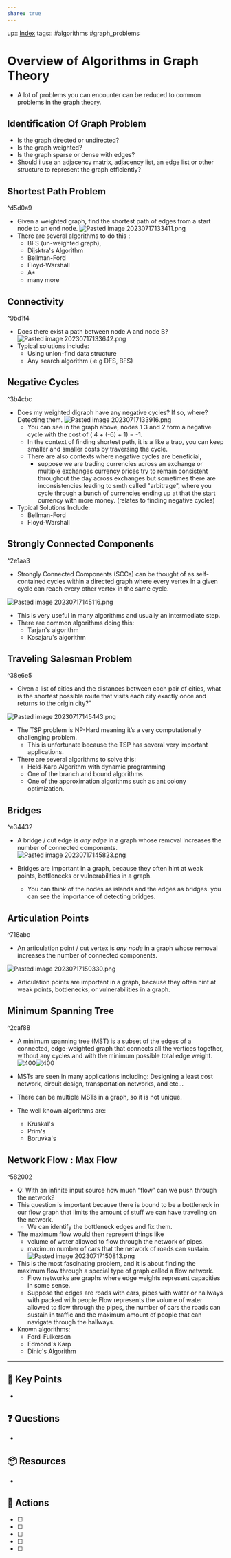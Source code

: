 ```yaml
---
share: true
---
```


up:: [Index](Index.md)
tags:: #algorithms #graph_problems

# Overview of Algorithms in Graph Theory
- A lot of problems you can encounter can be reduced to common problems in the graph theory.

## Identification Of Graph Problem
- Is the graph directed or undirected?
- Is the graph weighted?
- Is the graph sparse or dense with edges?
- Should i use an adjacency matrix, adjacency list, an edge list or other structure to represent the graph efficiently?

## Shortest Path Problem

^d5d0a9

- Given a weighted graph, find the shortest path of edges from a start node to an end node.
![Pasted image 20230717133411.png](./40-referenceVAULTS/Resource%20Library/Images/Pasted%20image%2020230717133411.png)
-  There are several algorithms to do this : 
	- BFS (un-weighted graph), 
	- Dijsktra's Algorithm
	- Bellman-Ford
	- Floyd-Warshall
	- A*
	- many more

## Connectivity

^9bd1f4

- Does there exist a path between node A and node B?
![Pasted image 20230717133642.png](./40-referenceVAULTS/Resource%20Library/Images/Pasted%20image%2020230717133642.png)
- Typical solutions include:
	- Using union-find data structure
	- Any search algorithm ( e.g DFS, BFS)

## Negative Cycles

^3b4cbc

- Does my weighted digraph have any negative cycles? If so, where? Detecting them.
![Pasted image 20230717133916.png](./40-referenceVAULTS/Resource%20Library/Images/Pasted%20image%2020230717133916.png)
	- You can see in the graph above, nodes 1 3 and 2 form a negative cycle with the cost of ( 4 + (-6) + 1) = -1.
	- In the context of finding shortest path, it is a like a trap, you can keep smaller and smaller costs by traversing the cycle.
	- There are also contexts where negative cycles are beneficial,
		- suppose we are trading currencies across an exchange or multiple exchanges currency prices try to remain consistent throughout the day across exchanges but sometimes there are inconsistencies leading to smth called "arbitrage", where you cycle through a bunch of currencies ending up at that the start currency with more money. (relates to finding negative cycles)
- Typical Solutions Include:
	- Bellman-Ford
	- Floyd-Warshall


## Strongly Connected Components

^2e1aa3

- Strongly Connected Components (SCCs) can be thought of as self-contained cycles within a directed graph where every vertex in a given cycle can reach every other vertex in the same cycle.

![Pasted image 20230717145116.png](./40-referenceVAULTS/Resource%20Library/Images/Pasted%20image%2020230717145116.png)
- This is very useful in many algorithms and usually an intermediate step.
- There are common algorithms doing this:
	- Tarjan's algorithm
	- Kosajaru's algorithm

## Traveling Salesman Problem

^38e6e5

- Given a list of cities and the distances between each pair of cities, what is the shortest possible route that visits each city exactly once and returns to the origin city?”

![Pasted image 20230717145443.png](./40-referenceVAULTS/Resource%20Library/Images/Pasted%20image%2020230717145443.png)

- The TSP problem is NP-Hard meaning it’s a very computationally challenging problem. 
	- This is unfortunate because the TSP has several very important applications.
- There are several algorithms to solve this:
	- Held-Karp Algorithm with dynamic programming
	- One of the branch and bound algorithms
	- One of the approximation algorithms such as ant colony optimization.

## Bridges

^e34432

- A bridge / cut edge is *any edge* in a graph whose removal increases the number of connected components.
![Pasted image 20230717145823.png](./40-referenceVAULTS/Resource%20Library/Images/Pasted%20image%2020230717145823.png)

- Bridges are important in a graph, because they often hint at weak points, bottlenecks or vulnerabilities in a graph.
	- You can think of the nodes as islands and the edges as bridges. you can see the importance of detecting bridges.
 
## Articulation Points

^718abc

- An articulation point / cut vertex is *any node* in a graph whose removal increases the number of connected components.

![Pasted image 20230717150330.png](./40-referenceVAULTS/Resource%20Library/Images/Pasted%20image%2020230717150330.png)
- Articulation points are important in a graph, because they often hint at weak points, bottlenecks, or vulnerabilities in a graph.


## Minimum Spanning Tree

^2caf88

- A minimum spanning tree (MST) is a subset of the edges of a connected, edge-weighted graph that connects all the vertices together, without any cycles and with the minimum possible total edge weight.
![400](./40-referenceVAULTS/Resource%20Library/Images/Pasted%20image%2020230717150521.png)![400](./40-referenceVAULTS/Resource%20Library/Images/Pasted%20image%2020230717150552.png)

- MSTs are seen in many applications including: Designing a least cost network, circuit
  design, transportation networks, and etc...
- There can be multiple MSTs in a graph, so it is not unique.
- The well known algorithms are:
	- Kruskal's
	- Prim's
	- Boruvka's

## Network Flow : Max Flow

^582002

- Q: With an infinite input source how much “flow” can we push through the network?
- This question is important because there is bound to be a bottleneck in our flow graph that limits the amount of stuff we can have traveling on the network.
	- We can identify the bottleneck edges and fix them.
- The maximum flow would then represent things like
	- volume of water allowed to flow through the network of pipes.
	- maximum number of cars that the network of roads can sustain.
![Pasted image 20230717150813.png](./40-referenceVAULTS/Resource%20Library/Images/Pasted%20image%2020230717150813.png)
- This is the most fascinating problem, and it is about finding the maximum flow through a special type of graph called a flow network.
	- Flow networks are graphs where edge weights represent capacities in some sense.
	- Suppose the edges are roads with cars, pipes with water or hallways with packed with people.Flow represents the volume of water allowed to flow through the pipes, the number of cars the roads can sustain in traffic and the maximum amount of people that can navigate through the hallways.
- Known algorithms:
	- Ford-Fulkerson
	- Edmond's Karp
	- Dinic's Algorithm
---


## 🔑 Key Points
- 
## ❓ Questions
- 
## 📦 Resources
- 
## 🎯 Actions
- [ ] 
- [ ] 
- [ ] 
- [ ] 
- [ ] 